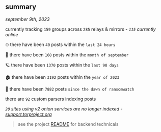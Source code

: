 
## summary
_september 9th, 2023_

currently tracking `159` groups across `285` relays & mirrors - _`115` currently online_

⏲ there have been `40` posts within the `last 24 hours`

🦈 there have been `168` posts within the `month of september`

🪐 there have been `1370` posts within the `last 90 days`

🏚 there have been `3192` posts within the `year of 2023`

🦕 there have been `7882` posts `since the dawn of ransomwatch`

there are `92` custom parsers indexing posts

_`20` sites using v2 onion services are no longer indexed - [support.torproject.org](https://support.torproject.org/onionservices/v2-deprecation/)_

> see the project [README](https://github.com/joshhighet/ransomwatch#ransomwatch--) for backend technicals
